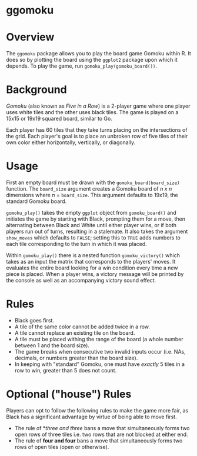 # ggomoku

# Overview
The `ggomoku` package allows you to play the board game Gomoku within R. It does so by plotting the board using the `ggplot2` package upon which it depends. To play the game, run `gomoku_play(gomoku_board())`.

# Background
_Gomoku_ (also known as _Five in a Row_) is a 2-player game where one player uses white tiles and the other uses black tiles. The game is played on a 15x15 or 19x19 squared board, similar to Go. 

Each player has 60 tiles that they take turns placing on the intersections of the grid. Each player's goal is to place an unbroken row of five tiles of their own color either horizontally, vertically, or diagonally. 

# Usage
First an empty board must be drawn with the `gomoku_board(board_size)` function. The `board_size` argument creates a Gomoku board of _n x n_ dimensions where _n_ = `board_size`. This argument defaults to 19x19, the standard Gomoku board.

`gomoku_play()` takes the empty `ggplot` object from `gomoku_board()` and initiates the game by starting with Black, prompting them for a move, then alternating between Black and White until either player wins, or if both players run out of turns, resulting in a stalemate. It also takes the argument `show_moves` which defaults to `FALSE`; setting this to `TRUE` adds numbers to each tile corresponding to the turn in which it was placed.

Within `gomoku_play()` there is a nested function `gomoku_victory()` which takes as an input the matrix that corresponds to the players' moves. It evaluates the entire board looking for a win condition every time a new piece is placed. When a player wins, a victory message will be printed by the console as well as an accompanying victory sound effect.

# Rules

* Black goes first.
* A tile of the same color cannot be added twice in a row.
* A tile cannot replace an existing tile on the board. 
* A tile must be placed withing the range of the board (a whole number between 1 and the board size).
* The game breaks when consecutive two invalid inputs occur (i.e. NAs, decimals, or numbers greater than the board size).
* In keeping with "standard" Gomoku, one must have _exactly_ 5 tiles in a row to win, greater than 5 does not count. 

# Optional ("house") Rules
Players can opt to follow the following rules to make the game more fair, as Black has a significant advantage by virtue of being able to move first.


* The rule of **three and three* bans a move that simultaneously forms two open rows of three tiles i.e. two rows that are not blocked at either end.
* The rule of **four and four** bans a move that simultaneously forms two rows of open tiles (open or otherwise).

